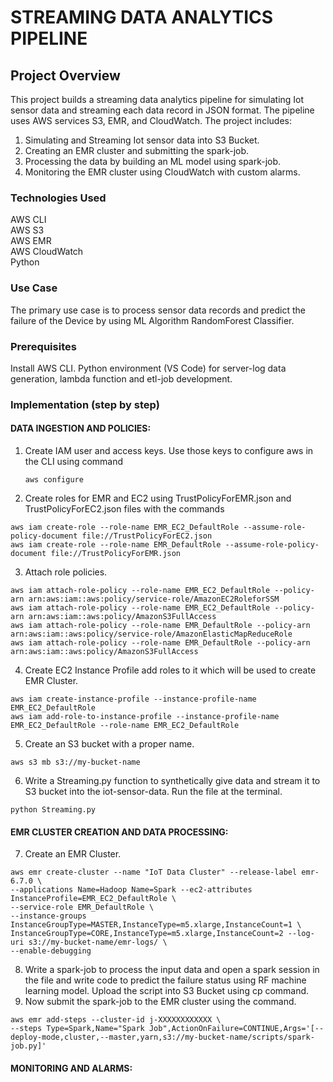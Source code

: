 # STREAMING DATA ANALYTICS PIPELINE

## Project Overview
This project builds a streaming data analytics pipeline for simulating Iot sensor data and streaming each data record in JSON format. The pipeline uses AWS services S3, EMR, and CloudWatch. The project includes: <br/>
1. Simulating and Streaming  Iot sensor data into S3 Bucket.<br/>
2. Creating an EMR cluster and submitting the spark-job.<br/>
3. Processing the data by building an ML model using spark-job.<br/>
4. Monitoring the EMR cluster using CloudWatch with custom alarms.<br/>
### Technologies Used
AWS CLI<br/>
AWS S3<br/>
AWS EMR<br/>
AWS CloudWatch<br/>
Python<br/>

### Use Case
The primary use case is to process sensor data records and predict the failure of the Device by using ML Algorithm RandomForest Classifier.

### Prerequisites
Install AWS CLI.
Python environment (VS Code) for server-log data generation, lambda function and etl-job development.

### Implementation (step by step) 
#### DATA INGESTION AND POLICIES:
1. Create IAM user and access keys. Use those keys to configure aws in the CLI using command
   ```
   aws configure
   ```
2. Create roles for EMR and EC2 using TrustPolicyForEMR.json and TrustPolicyForEC2.json files with the commands
```
aws iam create-role --role-name EMR_EC2_DefaultRole --assume-role-policy-document file://TrustPolicyForEC2.json
aws iam create-role --role-name EMR_DefaultRole --assume-role-policy-document file://TrustPolicyForEMR.json
```
3. Attach role policies.
```
aws iam attach-role-policy --role-name EMR_EC2_DefaultRole --policy-arn arn:aws:iam::aws:policy/service-role/AmazonEC2RoleforSSM
aws iam attach-role-policy --role-name EMR_EC2_DefaultRole --policy-arn arn:aws:iam::aws:policy/AmazonS3FullAccess
aws iam attach-role-policy --role-name EMR_DefaultRole --policy-arn arn:aws:iam::aws:policy/service-role/AmazonElasticMapReduceRole
aws iam attach-role-policy --role-name EMR_DefaultRole --policy-arn arn:aws:iam::aws:policy/AmazonS3FullAccess
```
4. Create EC2 Instance Profile add roles to it which will be used to create EMR Cluster.
```
aws iam create-instance-profile --instance-profile-name EMR_EC2_DefaultRole
aws iam add-role-to-instance-profile --instance-profile-name EMR_EC2_DefaultRole --role-name EMR_EC2_DefaultRole
```
5. Create an S3 bucket with a proper name.
```
aws s3 mb s3://my-bucket-name
```
6. Write a Streaming.py function to synthetically give data and stream it to S3 bucket into the iot-sensor-data. Run the file at the terminal.
```
python Streaming.py
```
#### EMR CLUSTER CREATION AND DATA PROCESSING:
7. Create an EMR Cluster.
```
aws emr create-cluster --name "IoT Data Cluster" --release-label emr-6.7.0 \
--applications Name=Hadoop Name=Spark --ec2-attributes InstanceProfile=EMR_EC2_DefaultRole \
--service-role EMR_DefaultRole \
--instance-groups InstanceGroupType=MASTER,InstanceType=m5.xlarge,InstanceCount=1 \
InstanceGroupType=CORE,InstanceType=m5.xlarge,InstanceCount=2 --log-uri s3://my-bucket-name/emr-logs/ \
--enable-debugging
```

8. Write a spark-job to process the input data and open a spark session in the file and write code to predict the failure status using RF machine learning model. Upload the script into S3 Bucket using cp command.
9. Now submit the spark-job to the EMR cluster using the command.
```
aws emr add-steps --cluster-id j-XXXXXXXXXXXX \
--steps Type=Spark,Name="Spark Job",ActionOnFailure=CONTINUE,Args='[--deploy-mode,cluster,--master,yarn,s3://my-bucket-name/scripts/spark-job.py]'
```

#### MONITORING AND ALARMS:








